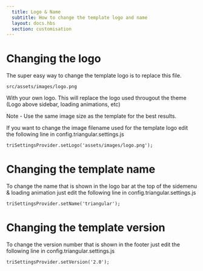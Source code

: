 ```yaml
---
  title: Logo & Name
  subtitle: How to change the template logo and name
  layout: docs.hbs
  section: customisation
---
```


# Changing the logo

The super easy way to change the template logo is to replace this file.

    src/assets/images/logo.png

With your own logo.  This will replace the logo used througout the theme (Logo above sidebar, loading animations, etc)

<div class="alert alert-info" role="alert">
    Note - Use the same image size as the template for the best results.
</div>

If you want to change the image filename used for the template logo edit the following line in config.triangular.settings.js

    triSettingsProvider.setLogo('assets/images/logo.png');

# Changing the template name

To change the name that is shown in the logo bar at the top of the sidemenu & loading animation just edit the following line in config.triangular.settings.js

    triSettingsProvider.setName('triangular');

# Changing the template version

To change the version number that is shown in the footer just edit the following line in config.triangular.settings.js

    triSettingsProvider.setVersion('2.0');
